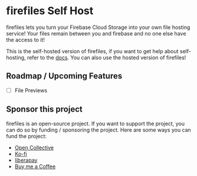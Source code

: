 # firefiles Self Host

firefiles lets you turn your Firebase Cloud Storage into your own file hosting service! Your files remain between you and firebase and no one else have the access to it!

This is the self-hosted version of firefiles, if you want to get help about self-hosting, refer to the [docs](https://firefiles.vercel.app/docs/self-hosted/firebase-setup). You can also use the hosted version of firefiles!

## Roadmap / Upcoming Features

- [ ] File Previews

## Sponsor this project

firefiles is an open-source project. If you want to support the project, you can do so by funding / sponsoring the project. Here are some ways you can fund the project:

- [Open Collective](https://opencollective.com/faisalsayed10/projects/firefiles#category-CONTRIBUTE)
- [Ko-fi](https://ko-fi.com/faisalsayed10)
- [liberapay](https://en.liberapay.com/faisalsayed10/)
- [Buy me a Coffee](https://www.buymeacoffee.com/faisalsayed10)
